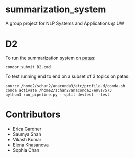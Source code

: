 # summarization_system
A group project for NLP Systems and Applications @ UW

# D2

To run the summarization system on [patas](https://wiki.ling.washington.edu/bin/view.cgi):
```
condor_submit D2.cmd
```

To test running end to end on a subset of 3 topics on patas:
```
source /home2/schan2/anaconda3/etc/profile.d/conda.sh
conda activate /home2/schan2/anaconda3/envs/573
python3 run_pipeline.py --split devtest --test
```

# Contributors
* Erica Gardner 
* Saumya Shah 
* Vikash Kumar 
* Elena Khasanova
* Sophia Chan 

